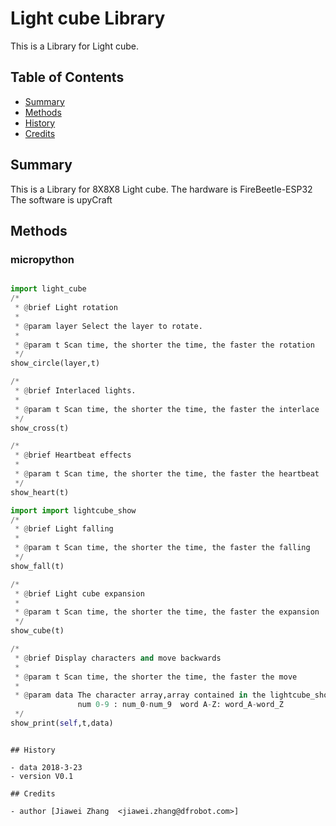 # Light cube Library 
This is a Library for Light cube.

## Table of Contents

* [Summary](#summary)
* [Methods](#methods)
* [History](#history)
* [Credits](#credits)

<snippet>
<content>

## Summary
This is a Library for 8X8X8 Light cube.
The hardware is FireBeetle-ESP32
The software is upyCraft

## Methods

### micropython
```python

import light_cube
/*
 * @brief Light rotation
 *
 * @param layer Select the layer to rotate.
 *
 * @param t Scan time, the shorter the time, the faster the rotation
 */
show_circle(layer,t)

/*
 * @brief Interlaced lights.
 *
 * @param t Scan time, the shorter the time, the faster the interlace
 */
show_cross(t)

/*
 * @brief Heartbeat effects
 *
 * @param t Scan time, the shorter the time, the faster the heartbeat
 */
show_heart(t)

import import lightcube_show
/*
 * @brief Light falling
 *
 * @param t Scan time, the shorter the time, the faster the falling
 */
show_fall(t)

/*
 * @brief Light cube expansion
 *
 * @param t Scan time, the shorter the time, the faster the expansion
 */
show_cube(t)

/*
 * @brief Display characters and move backwards
 *
 * @param t Scan time, the shorter the time, the faster the move
 *
 * @param data The character array,array contained in the lightcube_show library:
               num 0-9 : num_0-num_9  word A-Z: word_A-word_Z
 */
show_print(self,t,data)

```

```

## History

- data 2018-3-23
- version V0.1

## Credits

- author [Jiawei Zhang  <jiawei.zhang@dfrobot.com>]